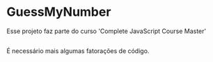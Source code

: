 # GuessMyNumber
Esse projeto faz parte do curso 'Complete JavaScript Course Master'

##
É necessário mais algumas fatorações de código.
